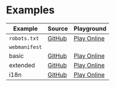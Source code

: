 # Examples

| Example       | Source                                                                                 | Playground                                                                                                  |
| ------------- | -------------------------------------------------------------------------------------- | ----------------------------------------------------------------------------------------------------------- |
| `robots.txt`  | [GitHub](https://github.com/alextim/astro-lib/tree/main/examples/robots-txt)           | [Play Online](https://stackblitz.com/fork/github/alextim/astro-lib/tree/main/examples/robots-txt)           |
| `webmanifest` |                                                                                        |                                                                                                             |
| basic         | [GitHub](https://github.com/alextim/astro-lib/tree/main/examples/webmanifest/basic)    | [Play Online](https://stackblitz.com/fork/github/alextim/astro-lib/tree/main/examples/webmanifest/basic)    |
| extended      | [GitHub](https://github.com/alextim/astro-lib/tree/main/examples/webmanifest/extended) | [Play Online](https://stackblitz.com/fork/github/alextim/astro-lib/tree/main/examples/webmanifest/extended) |
| i18n          | [GitHub](https://github.com/alextim/astro-lib/tree/main/examples/webmanifest/i18n)     | [Play Online](https://stackblitz.com/fork/github/alextim/astro-lib/tree/main/examples/webmanifest/i18n)     |
